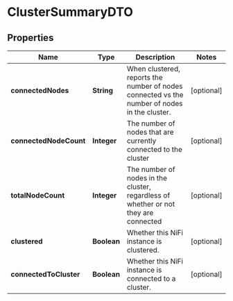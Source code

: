 # ClusterSummaryDTO

## Properties
Name | Type | Description | Notes
------------ | ------------- | ------------- | -------------
**connectedNodes** | **String** | When clustered, reports the number of nodes connected vs the number of nodes in the cluster. |  [optional]
**connectedNodeCount** | **Integer** | The number of nodes that are currently connected to the cluster |  [optional]
**totalNodeCount** | **Integer** | The number of nodes in the cluster, regardless of whether or not they are connected |  [optional]
**clustered** | **Boolean** | Whether this NiFi instance is clustered. |  [optional]
**connectedToCluster** | **Boolean** | Whether this NiFi instance is connected to a cluster. |  [optional]
